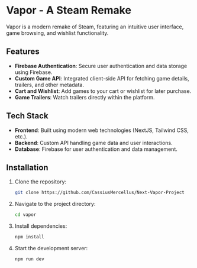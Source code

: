 # Vapor - A Steam Remake

Vapor is a modern remake of Steam, featuring an intuitive user interface, game browsing, and wishlist functionality.

## Features

- **Firebase Authentication**: Secure user authentication and data storage using Firebase.
- **Custom Game API**: Integrated client-side API for fetching game details, trailers, and other metadata.
- **Cart and Wishlist**: Add games to your cart or wishlist for later purchase.
- **Game Trailers**: Watch trailers directly within the platform.

## Tech Stack

- **Frontend**: Built using modern web technologies (NextJS, Tailwind CSS, etc.).
- **Backend**: Custom API handling game data and user interactions.
- **Database**: Firebase for user authentication and data management.

## Installation

1. Clone the repository:
   ```sh
   git clone https://github.com/CassiusMercellus/Next-Vapor-Project
   ```
2. Navigate to the project directory:
   ```sh
   cd vapor
   ```
3. Install dependencies:
   ```sh
   npm install
   ```
4. Start the development server:
   ```sh
   npm run dev
   ```
